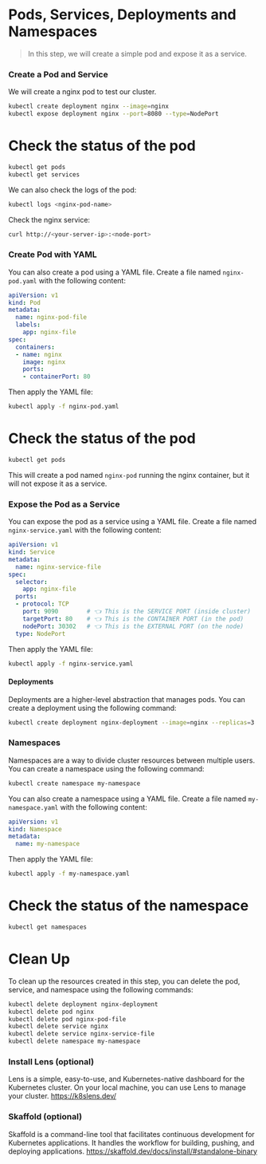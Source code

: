# Pods, Services, Deployments and Namespaces
> In this step, we will create a simple pod and expose it as a service.

### Create a Pod and Service
We will create a nginx pod to test our cluster.
```bash
kubectl create deployment nginx --image=nginx
kubectl expose deployment nginx --port=8080 --type=NodePort
```

# Check the status of the pod
```bash
kubectl get pods
kubectl get services
```


We can also check the logs of the pod:
```bash
kubectl logs <nginx-pod-name>
```

Check the nginx service:
```bash
curl http://<your-server-ip>:<node-port>
```

### Create Pod with YAML
You can also create a pod using a YAML file. Create a file named `nginx-pod.yaml` with the following content:
```yaml
apiVersion: v1
kind: Pod
metadata:
  name: nginx-pod-file
  labels:
    app: nginx-file
spec:
  containers:
  - name: nginx
    image: nginx
    ports:
    - containerPort: 80
```
Then apply the YAML file:
```bash
kubectl apply -f nginx-pod.yaml
```

# Check the status of the pod
```bash
kubectl get pods
```

This will create a pod named `nginx-pod` running the nginx container, but it will not expose it as a service.

### Expose the Pod as a Service
You can expose the pod as a service using a YAML file. Create a file named `nginx-service.yaml` with the following content:
```yaml
apiVersion: v1
kind: Service
metadata:
  name: nginx-service-file
spec:
  selector:
    app: nginx-file
  ports:
  - protocol: TCP
    port: 9090        # 👈 This is the SERVICE PORT (inside cluster)
    targetPort: 80    # 👈 This is the CONTAINER PORT (in the pod)
    nodePort: 30302   # 👈 This is the EXTERNAL PORT (on the node)
  type: NodePort
```

Then apply the YAML file:
```bash
kubectl apply -f nginx-service.yaml
```


#### Deployments

Deployments are a higher-level abstraction that manages pods. You can create a deployment using the following command:
```bash
kubectl create deployment nginx-deployment --image=nginx --replicas=3
```


### Namespaces
Namespaces are a way to divide cluster resources between multiple users. You can create a namespace using the following command:
```bash
kubectl create namespace my-namespace
```
You can also create a namespace using a YAML file. Create a file named `my-namespace.yaml` with the following content:
```yaml
apiVersion: v1
kind: Namespace
metadata:
  name: my-namespace
```
Then apply the YAML file:
```bash
kubectl apply -f my-namespace.yaml
```
# Check the status of the namespace
```bash
kubectl get namespaces
```


# Clean Up
To clean up the resources created in this step, you can delete the pod, service, and
namespace using the following commands:
```bash
kubectl delete deployment nginx-deployment
kubectl delete pod nginx
kubectl delete pod nginx-pod-file
kubectl delete service nginx
kubectl delete service nginx-service-file
kubectl delete namespace my-namespace
```

### Install Lens (optional)
Lens is a simple, easy-to-use, and Kubernetes-native dashboard for the Kubernetes cluster. On your local machine, you can use Lens to manage your cluster.
https://k8slens.dev/

### Skaffold (optional)
Skaffold is a command-line tool that facilitates continuous development for Kubernetes applications. It handles the workflow for building, pushing, and deploying applications.
https://skaffold.dev/docs/install/#standalone-binary
